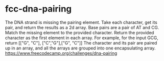 # fcc-dna-pairing
The DNA strand is missing the pairing element. Take each character, get its pair, and return the results as a 2d array.  Base pairs are a pair of AT and CG. Match the missing element to the provided character.  Return the provided character as the first element in each array.  For example, for the input GCG, return [["G", "C"], ["C","G"],["G", "C"]]  The character and its pair are paired up in an array, and all the arrays are grouped into one encapsulating array.
https://www.freecodecamp.org/challenges/dna-pairing
